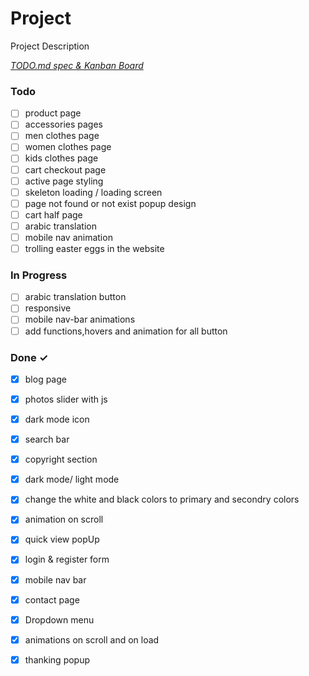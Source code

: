 # Project

Project Description

<em>[TODO.md spec & Kanban Board](https://bit.ly/3fCwKfM)</em>

### Todo

- [ ] product page  
- [ ] accessories pages  
- [ ] men clothes page  
- [ ] women clothes page  
- [ ] kids clothes page  
- [ ] cart checkout page  
- [ ] active page styling  
- [ ] skeleton loading / loading screen  
- [ ] page not found or not exist popup design  
- [ ] cart half page  
- [ ] arabic translation  
- [ ] mobile nav animation  
- [ ] trolling easter eggs in the website  

### In Progress

- [ ] arabic translation button  
- [ ] responsive  
- [ ] mobile nav-bar animations  
- [ ] add functions,hovers and animation for all button  

### Done ✓

- [x] blog page  
- [x] photos slider with js  
- [x] dark mode icon  
- [x] search bar  
- [x] copyright section  
- [x] dark mode/ light mode  
- [x] change the white and black colors to primary and secondry colors  
- [x] animation on scroll  
- [x] quick view popUp  
- [x] login & register form  
- [x] mobile nav bar  
- [x] contact page  
- [x] Dropdown menu  
- [x] animations on scroll and on load  
- [x] thanking popup  

